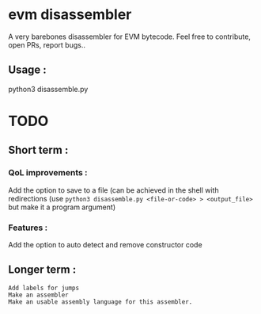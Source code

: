 # evm disassembler
 A very barebones disassembler for EVM bytecode. Feel free to contribute, open PRs, report bugs.. 

## Usage : 
 python3 disassemble.py <file-or-code>


# TODO

## Short term :
### QoL improvements : 
Add the option to save to a file 
(can be achieved in the shell with redirections (use `python3 disassemble.py <file-or-code> > <output_file>` but make it a program argument)
### Features : 
Add the option to auto detect and remove constructor code

## Longer term : 
    Add labels for jumps 
    Make an assembler 
    Make an usable assembly language for this assembler. 
